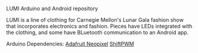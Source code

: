 LUMI Arduino and Android repository

LUMI is a line of clothing for Carnegie Mellon's Lunar Gala fashion show that incorporates electronics and fashion. Pieces have LEDs integrated with the clothing, and some have BLuetooth communication to an Android app.

Arduino Dependencies:
[Adafruit Neopixel](https://github.com/adafruit/Adafruit_NeoPixel)
[ShiftPWM](https://github.com/elcojacobs/ShiftPWM)
